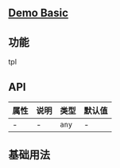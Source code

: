 ## [Demo Basic](https://wya-team.github.io/wya-vc/dist/web/copy/basic.html)
## 功能
tpl

## API
属性 | 说明 | 类型 | 默认值
---|---|---|---
- | - | `any` | -

## 基础用法

```jsx

```